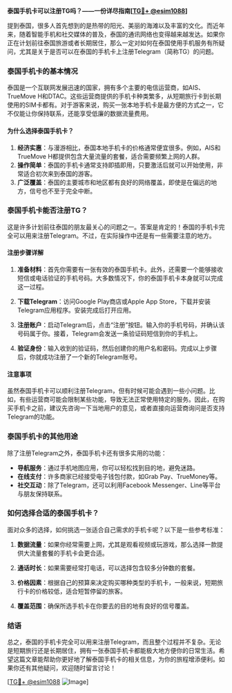 **泰国手机卡可以注册TG吗？——一份详尽指南[[TG💪+ @esim1088](https://t.me/s/esim1088)]**

提到泰国，很多人首先想到的是热带的阳光、美丽的海滩以及丰富的文化。而近年来，随着智能手机和社交媒体的普及，泰国的通讯网络也变得越来越发达。如果你正在计划前往泰国旅游或者长期居住，那么一定对如何在泰国使用手机服务有所疑问，尤其是关于是否可以在泰国的手机卡上注册Telegram（简称TG）的问题。

### 泰国手机卡的基本情况

泰国是一个互联网发展迅速的国家，拥有多个主要的电信运营商，如AIS、TrueMove H和DTAC。这些运营商提供的手机卡种类繁多，从短期旅行卡到长期使用的SIM卡都有。对于游客来说，购买一张本地手机卡是最方便的方式之一，它不仅能让你保持联系，还能享受低廉的数据流量费用。

#### 为什么选择泰国手机卡？

1. **经济实惠**：与漫游相比，泰国本地手机卡的价格通常便宜很多。例如，AIS和TrueMove H都提供包含大量流量的套餐，适合需要频繁上网的人群。
2. **操作简单**：泰国的手机卡通常支持即插即用，只要激活后就可以开始使用，非常适合初次来到泰国的游客。
3. **广泛覆盖**：泰国的主要城市和地区都有良好的网络覆盖，即使是在偏远的地方，信号也不至于完全中断。

### 泰国手机卡能否注册TG？

这是许多计划前往泰国的朋友最关心的问题之一。答案是肯定的！泰国的手机卡完全可以用来注册Telegram。不过，在实际操作中还是有一些需要注意的地方。

#### 注册步骤详解

1. **准备材料**：首先你需要有一张有效的泰国手机卡。此外，还需要一个能够接收短信或电话验证的手机号码。大多数情况下，你的泰国手机卡本身就可以完成这一过程。
   
2. **下载Telegram**：访问Google Play商店或Apple App Store，下载并安装Telegram应用程序。安装完成后打开应用。

3. **注册账户**：启动Telegram后，点击“注册”按钮。输入你的手机号码，并确认该号码属于你。接着，Telegram会发送一条验证码短信到你的手机上。

4. **验证身份**：输入收到的验证码，然后创建你的用户名和密码。完成以上步骤后，你就成功注册了一个新的Telegram账号。

#### 注意事项

虽然泰国手机卡可以顺利注册Telegram，但有时候可能会遇到一些小问题。比如，有些运营商可能会限制某些功能，导致无法正常使用特定的服务。因此，在购买手机卡之前，建议先咨询一下当地用户的意见，或者直接向运营商询问是否支持Telegram的功能。

### 泰国手机卡的其他用途

除了注册Telegram之外，泰国手机卡还有很多实用的功能：

- **导航服务**：通过手机地图应用，你可以轻松找到目的地，避免迷路。
- **在线支付**：许多商家已经接受电子钱包付款，如Grab Pay、TrueMoney等。
- **社交互动**：除了Telegram，还可以利用Facebook Messenger、Line等平台与朋友保持联系。

### 如何选择合适的泰国手机卡？

面对众多的选择，如何挑选一张适合自己需求的手机卡呢？以下是一些参考标准：

1. **数据流量**：如果你经常需要上网，尤其是观看视频或玩游戏，那么选择一款提供大流量套餐的手机卡会更合适。
   
2. **通话时长**：如果需要经常打电话，可以选择包含较多分钟数的套餐。

3. **价格因素**：根据自己的预算来决定购买哪种类型的手机卡，一般来说，短期旅行卡的价格较低，适合短暂停留的旅客。

4. **覆盖范围**：确保所选手机卡在你要去的目的地有良好的信号覆盖。

### 结语

总之，泰国的手机卡完全可以用来注册Telegram，而且整个过程并不复杂。无论是短期旅行还是长期居住，拥有一张泰国手机卡都能极大地方便你的日常生活。希望这篇文章能帮助你更好地了解泰国手机卡的相关信息，为你的旅程增添便利。如果你还有其他疑问，欢迎随时留言讨论！

[[TG💪+ @esim1088](https://t.me/s/esim1088) ![Image](https://i.postimg.cc/4NQfJmqS/Snipaste-2025-05-13-00-14-12.png)]